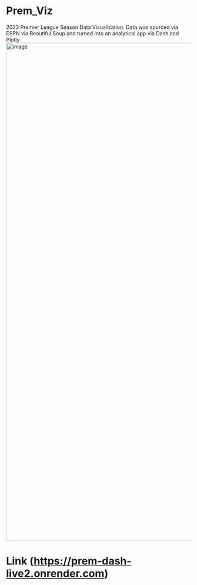 # Prem_Viz
2023 Premier League Season Data Visualization. Data was sourced via ESPN via Beautiful Soup and turned into an analytical app via Dash and Plotly
<img width="1353" alt="image" src="https://github.com/homefries1/Prem_Viz/assets/88285107/75a540bd-d7ad-4b4f-a580-b9c1f61a2a71">
# Link (https://prem-dash-live2.onrender.com)
